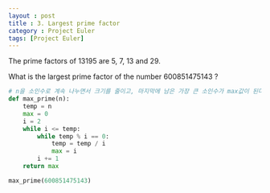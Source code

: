 ```yaml
---
layout : post
title : 3. Largest prime factor
category : Project Euler
tags: [Project Euler]
---
```


The prime factors of 13195 are 5, 7, 13 and 29.

What is the largest prime factor of the number 600851475143 ?



```python
# n을 소인수로 계속 나누면서 크기를 줄이고, 마지막에 남은 가장 큰 소인수가 max값이 된다.
def max_prime(n):
    temp = n
    max = 0
    i = 2
    while i <= temp:
        while temp % i == 0:
            temp = temp / i
            max = i
        i += 1
    return max

max_prime(600851475143)
```

